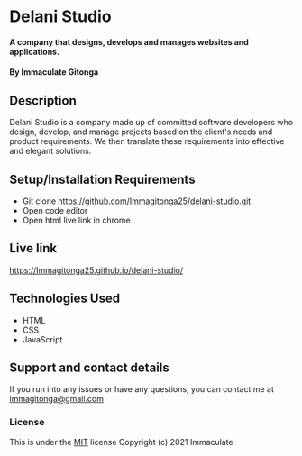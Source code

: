 # Delani Studio
#### A company that designs, develops and manages websites and applications.
#### By Immaculate Gitonga
## Description
Delani Studio is a company made up of committed software developers who design, develop, and manage projects based on the client's needs and product requirements. We then translate these requirements into effective and elegant solutions.
## Setup/Installation Requirements
* Git clone https://github.com/Immagitonga25/delani-studio.git
* Open code editor
* Open html live link in chrome
## Live link
https://Immagitonga25.github.io/delani-studio/
## Technologies Used
* HTML
* CSS
* JavaScript
## Support and contact details
If you run into any issues or have any questions, you can contact me at immagitonga@gmail.com
### License
This is under the [MIT](license) license
Copyright (c) 2021 Immaculate